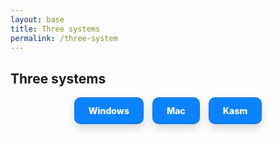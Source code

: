 ```yaml
---
layout: base
title: Three systems
permalink: /three-system
---
```


## Three systems

<style>
/* Local styles just for this page */
.sys-wrap { display:flex; justify-content:center; gap:14px; flex-wrap:wrap; margin: 12px 0 24px; }
.sys-btn {
	display:inline-block; padding:12px 22px; border-radius:10px; font-weight:800; text-decoration:none;
	color:#fff; background:#0b82ff; border:1px solid rgba(0,0,0,0.1);
	box-shadow: 0 6px 14px rgba(0,0,0,0.15), inset 0 1px 0 rgba(255,255,255,0.08);
	transition: transform .08s ease, filter .15s ease, box-shadow .2s ease;
}
.sys-btn:hover { filter: brightness(1.08); }
.sys-btn:active { transform: translateY(1px); }
.sys-btn:focus { outline: 3px solid rgba(11,130,255,.35); outline-offset: 2px; }
</style>

<div class="sys-wrap">
	<a class="sys-btn" href="{{ site.baseurl }}/tools/windows-setup">Windows</a>
	<a class="sys-btn" href="{{ site.baseurl }}/tools/mac-setup">Mac</a>
	<a class="sys-btn" href="{{ site.baseurl }}/tools/kasm-setup">Kasm</a>
</div>
